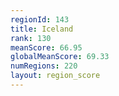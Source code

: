 ```yaml
---
regionId: 143
title: Iceland
rank: 130
meanScore: 66.95
globalMeanScore: 69.33
numRegions: 220
layout: region_score
---
```

